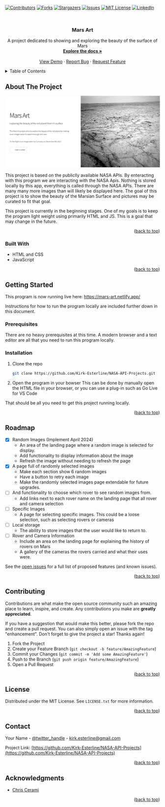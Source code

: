 <!-- Improved compatibility of back to top link: See: https://github.com/othneildrew/Best-README-Template/pull/73 -->
<a name="readme-top"></a>
<!--
*** Thanks for checking out the Best-README-Template. If you have a suggestion
*** that would make this better, please fork the repo and create a pull request
*** or simply open an issue with the tag "enhancement".
*** Don't forget to give the project a star!
*** Thanks again! Now go create something AMAZING! :D
-->



<!-- PROJECT SHIELDS -->
<!--
*** I'm using markdown "reference style" links for readability.
*** Reference links are enclosed in brackets [ ] instead of parentheses ( ).
*** See the bottom of this document for the declaration of the reference variables
*** for contributors-url, forks-url, etc. This is an optional, concise syntax you may use.
*** https://www.markdownguide.org/basic-syntax/#reference-style-links
-->
[![Contributors][contributors-shield]][contributors-url]
[![Forks][forks-shield]][forks-url]
[![Stargazers][stars-shield]][stars-url]
[![Issues][issues-shield]][issues-url]
[![MIT License][license-shield]][license-url]
[![LinkedIn][linkedin-shield]][linkedin-url]



<!-- PROJECT LOGO -->
<br />
<!-- <div align="center">
  <a href="https://github.com/Kirk-Esterline/NASA-API-Projects">
    <img src="images/logo.png" alt="Logo" width="80" height="80">
  </a> -->

<h3 align="center">Mars Art</h3>

  <p align="center">
    A project dedicated to showing and exploring the beauty of the surface of Mars
    <br />
    <a href="https://github.com/Kirk-Esterline/NASA-API-Projects"><strong>Explore the docs »</strong></a>
    <br />
    <br />
    <a href="https://github.com/Kirk-Esterline/NASA-API-Projects">View Demo</a>
    ·
    <a href="https://github.com/Kirk-Esterline/NASA-API-Projects/issues">Report Bug</a>
    ·
    <a href="https://github.com/Kirk-Esterline/NASA-API-Projects/issues">Request Feature</a>
  </p>
</div>



<!-- TABLE OF CONTENTS -->
<details>
  <summary>Table of Contents</summary>
  <ol>
    <li>
      <a href="#about-the-project">About The Project</a>
      <ul>
        <li><a href="#built-with">Built With</a></li>
      </ul>
    </li>
    <li>
      <a href="#getting-started">Getting Started</a>
      <ul>
        <li><a href="#prerequisites">Prerequisites</a></li>
        <li><a href="#installation">Installation</a></li>
      </ul>
    </li>
    <li><a href="#usage">Usage</a></li>
    <li><a href="#roadmap">Roadmap</a></li>
    <li><a href="#contributing">Contributing</a></li>
    <li><a href="#license">License</a></li>
    <li><a href="#contact">Contact</a></li>
    <li><a href="#acknowledgments">Acknowledgments</a></li>
  </ol>
</details>



<!-- ABOUT THE PROJECT -->
## About The Project

[![Product Name Screen Shot][product-screenshot]](https://mars-art.netlify.app/)

This project is based on the publiclly available NASA APIs. By enteracting with this program we are interacting with the NASA Apis. Nothing is stored locally by this app, everything is called through the NASA APIs. There are many many more images than will likely be displayed here. The goal of this project is to show the beauty of the Marsian Surface and pictures may be curated to fit that goal. 

This project is currently in the beginning stages. One of my goals is to keep the program light weight using primarily HTML and JS. This is a goal that may change in the future.  

 <!-- `github_username`, `repo_name`, `twitter_handle`, `linkedin_username`, `email_client`, `email`, `project_title`, `project_description` -->

<p align="right">(<a href="#readme-top">back to top</a>)</p>



### Built With

* HTML and CSS
* JavaScript
<!-- * [![Next][Next.js]][Next-url]
* [![React][React.js]][React-url]
* [![Vue][Vue.js]][Vue-url]
* [![Angular][Angular.io]][Angular-url]
* [![Svelte][Svelte.dev]][Svelte-url]
* [![Laravel][Laravel.com]][Laravel-url]
* [![Bootstrap][Bootstrap.com]][Bootstrap-url]
* [![JQuery][JQuery.com]][JQuery-url] -->

<p align="right">(<a href="#readme-top">back to top</a>)</p>



<!-- GETTING STARTED -->
## Getting Started

This program is now running live here: https://mars-art.netlify.app/ 

Instructions for how to run the program locally are included further down in this document.

### Prerequisites

There are no heavy prerequisites at this time. A modern browser and a text editor are all that you need to run this program locally.

<!-- * npm
  ```sh
  npm install npm@latest -g
  ``` -->

### Installation

1. Clone the repo
   ```sh
   git clone https://github.com/Kirk-Esterline/NASA-API-Projects.git
   ```
2. Open the program in your bowser
   This can be done by manually open the HTML file in your browser, or you can use a plug-in such as Go Live for VS Code

  That should be all you need to get this project running locally.

<p align="right">(<a href="#readme-top">back to top</a>)</p>



<!-- USAGE EXAMPLES -->
<!-- ## Usage

Use this space to show useful examples of how a project can be used. Additional screenshots, code examples and demos work well in this space. You may also link to more resources.

<!-- _For more examples, please refer to the [Documentation](https://example.com)_ -->

<!-- <p align="right">(<a href="#readme-top">back to top</a>)</p> -->



<!-- ROADMAP -->
## Roadmap

- [X] Random Images (Implement April 2024)
  - An area of the landing page where a random image is selected for display.
  - Add functionality to display information about the image
  - Refresh the image without needing to refresh the page
- [X] A page full of randomly selected images
  - Make each section show 6 random images
  - Have a button to retry each image
  - Make the randomly selected images page extendable for future upgrades.
- [ ] And functionality to choose which rover to see random images from.
  - Add links next to each rover name on the landing page that all rover and camera selection
- [ ] Specific Images
  - A page for selecting specific images. This could be a loose selection, such as selecting rovers or cameras
- [ ] Local storage
  - The ability to store images that the user would like to return to.
- [ ] Rover and Camera Information
  - Include an area on the landing page for explaining the history of rovers on Mars
  - A gallery of the cameras the rovers carried and what their uses were.

See the [open issues](https://github.com/Kirk-Esterline/NASA-API-Projects/issues) for a full list of proposed features (and known issues).

<p align="right">(<a href="#readme-top">back to top</a>)</p>



<!-- CONTRIBUTING -->
## Contributing

Contributions are what make the open source community such an amazing place to learn, inspire, and create. Any contributions you make are **greatly appreciated**.

If you have a suggestion that would make this better, please fork the repo and create a pull request. You can also simply open an issue with the tag "enhancement".
Don't forget to give the project a star! Thanks again!

1. Fork the Project
2. Create your Feature Branch (`git checkout -b feature/AmazingFeature`)
3. Commit your Changes (`git commit -m 'Add some AmazingFeature'`)
4. Push to the Branch (`git push origin feature/AmazingFeature`)
5. Open a Pull Request

<p align="right">(<a href="#readme-top">back to top</a>)</p>



<!-- LICENSE -->
## License

Distributed under the MIT License. See `LICENSE.txt` for more information.

<p align="right">(<a href="#readme-top">back to top</a>)</p>



<!-- CONTACT -->
## Contact

Your Name - [@twitter_handle](https://twitter.com/KapnKricket) - kirk.esterline@gmail.com

Project Link: [https://github.com/Kirk-Esterline/NASA-API-Projects](https://github.com/Kirk-Esterline/NASA-API-Projects)

<p align="right">(<a href="#readme-top">back to top</a>)</p>



<!-- ACKNOWLEDGMENTS -->
## Acknowledgments

* [Chris Cerami](https://github.com/corincerami/mars-photo-api)
<!-- * []()
* []() -->

<p align="right">(<a href="#readme-top">back to top</a>)</p>



<!-- MARKDOWN LINKS & IMAGES -->
<!-- https://www.markdownguide.org/basic-syntax/#reference-style-links -->
[contributors-shield]: https://img.shields.io/github/contributors/Kirk-Esterline/NASA-API-Projects.svg?style=for-the-badge
[contributors-url]: https://github.com/Kirk-Esterline/NASA-API-Projects/graphs/contributors
[forks-shield]: https://img.shields.io/github/forks/Kirk-Esterline/NASA-API-Projects.svg?style=for-the-badge
[forks-url]: https://github.com/Kirk-Esterline/NASA-API-Projects/network/members
[stars-shield]: https://img.shields.io/github/stars/Kirk-Esterline/NASA-API-Projects.svg?style=for-the-badge
[stars-url]: https://github.com/Kirk-Esterline/NASA-API-Projects/stargazers
[issues-shield]: https://img.shields.io/github/issues/Kirk-Esterline/NASA-API-Projects.svg?style=for-the-badge
[issues-url]: https://github.com/Kirk-Esterline/NASA-API-Projects/issues
[license-shield]: https://img.shields.io/github/license/Kirk-Esterline/NASA-API-Projects.svg?style=for-the-badge
[license-url]: https://github.com/Kirk-Esterline/NASA-API-Projects/blob/master/LICENSE.txt
[linkedin-shield]: https://img.shields.io/badge/-LinkedIn-black.svg?style=for-the-badge&logo=linkedin&colorB=555
[linkedin-url]: https://linkedin.com/in/linkedin_username
[product-screenshot]: images/screenshot.png
[Next.js]: https://img.shields.io/badge/next.js-000000?style=for-the-badge&logo=nextdotjs&logoColor=white
[Next-url]: https://nextjs.org/
[React.js]: https://img.shields.io/badge/React-20232A?style=for-the-badge&logo=react&logoColor=61DAFB
[React-url]: https://reactjs.org/
[Vue.js]: https://img.shields.io/badge/Vue.js-35495E?style=for-the-badge&logo=vuedotjs&logoColor=4FC08D
[Vue-url]: https://vuejs.org/
[Angular.io]: https://img.shields.io/badge/Angular-DD0031?style=for-the-badge&logo=angular&logoColor=white
[Angular-url]: https://angular.io/
[Svelte.dev]: https://img.shields.io/badge/Svelte-4A4A55?style=for-the-badge&logo=svelte&logoColor=FF3E00
[Svelte-url]: https://svelte.dev/
[Laravel.com]: https://img.shields.io/badge/Laravel-FF2D20?style=for-the-badge&logo=laravel&logoColor=white
[Laravel-url]: https://laravel.com
[Bootstrap.com]: https://img.shields.io/badge/Bootstrap-563D7C?style=for-the-badge&logo=bootstrap&logoColor=white
[Bootstrap-url]: https://getbootstrap.com
[JQuery.com]: https://img.shields.io/badge/jQuery-0769AD?style=for-the-badge&logo=jquery&logoColor=white
[JQuery-url]: https://jquery.com 
